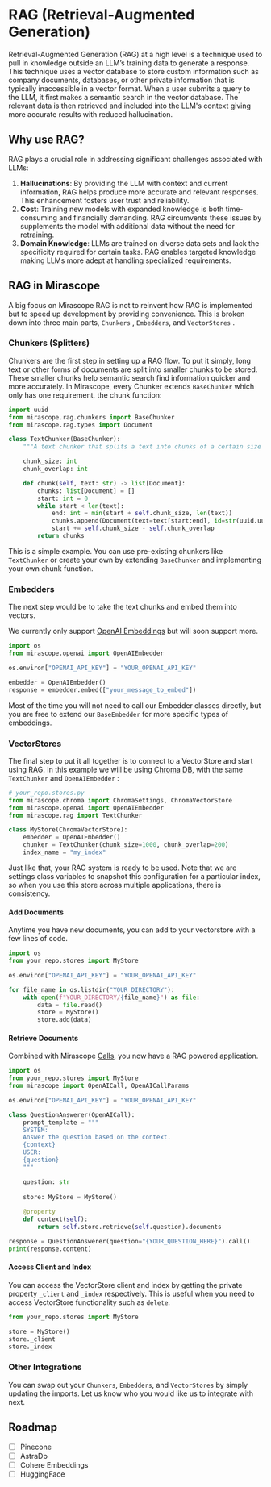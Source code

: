 # RAG (Retrieval-Augmented Generation)

Retrieval-Augmented Generation (RAG) at a high level is a technique used to pull in knowledge outside an LLM’s training data to generate a response. This technique uses a vector database to store custom information such as company documents, databases, or other private information that is typically inaccessible in a vector format. When a user submits a query to the LLM, it first makes a semantic search in the vector database. The relevant data is then retrieved and included into the LLM's context giving more accurate results with reduced hallucination.

## Why use RAG?

RAG plays a crucial role in addressing significant challenges associated with LLMs:

1. **Hallucinations**: By providing the LLM with context and current information, RAG helps produce more accurate and relevant responses. This enhancement fosters user trust and reliability.
2. **Cost**: Training new models with expanded knowledge is both time-consuming and financially demanding. RAG circumvents these issues by supplements the model with additional data without the need for retraining.
3. **Domain Knowledge**: LLMs are trained on diverse data sets and lack the specificity required for certain tasks. RAG enables targeted knowledge making LLMs more adept at handling specialized requirements.

## RAG in Mirascope

A big focus on Mirascope RAG is not to reinvent how RAG is implemented but to speed up development by providing convenience. This is broken down into three main parts, `Chunkers` , `Embedders`, and `VectorStores` .

### Chunkers (Splitters)

Chunkers are the first step in setting up a RAG flow. To put it simply, long text or other forms of documents are split into smaller chunks to be stored. These smaller chunks help semantic search find information quicker and more accurately. In Mirascope, every Chunker extends `BaseChunker` which only has one requirement, the chunk function:

```python
import uuid
from mirascope.rag.chunkers import BaseChunker
from mirascope.rag.types import Document

class TextChunker(BaseChunker):
    """A text chunker that splits a text into chunks of a certain size and overlaps."""

    chunk_size: int
    chunk_overlap: int

    def chunk(self, text: str) -> list[Document]:
        chunks: list[Document] = []
        start: int = 0
        while start < len(text):
            end: int = min(start + self.chunk_size, len(text))
            chunks.append(Document(text=text[start:end], id=str(uuid.uuid4())))
            start += self.chunk_size - self.chunk_overlap
        return chunks

```

This is a simple example. You can use pre-existing chunkers like `TextChunker` or create your own by extending `BaseChunker` and implementing your own chunk function.

### Embedders

The next step would be to take the text chunks and embed them into vectors.

We currently only support [OpenAI Embeddings](https://platform.openai.com/docs/guides/embeddings) but will soon support more.

```python
import os
from mirascope.openai import OpenAIEmbedder

os.environ["OPENAI_API_KEY"] = "YOUR_OPENAI_API_KEY"

embedder = OpenAIEmbedder()
response = embedder.embed(["your_message_to_embed"])
```

Most of the time you will not need to call our Embedder classes directly, but you are free to extend our `BaseEmbedder` for more specific types of embeddings.

### VectorStores

The final step to put it all together is to connect to a VectorStore and start using RAG. In this example we will be using [Chroma DB](https://www.trychroma.com/), with the same `TextChunker` and `OpenAIEmbedder` :

```python
# your_repo.stores.py
from mirascope.chroma import ChromaSettings, ChromaVectorStore
from mirascope.openai import OpenAIEmbedder
from mirascope.rag import TextChunker

class MyStore(ChromaVectorStore):
    embedder = OpenAIEmbedder()
    chunker = TextChunker(chunk_size=1000, chunk_overlap=200)
    index_name = "my_index"

```

Just like that, your RAG system is ready to be used. Note that we are settings class variables to snapshot this configuration for a particular index, so when you use this store across multiple applications, there is consistency.

#### Add Documents

Anytime you have new documents, you can add to your vectorstore with a few lines of code.

```python
import os
from your_repo.stores import MyStore

os.environ["OPENAI_API_KEY"] = "YOUR_OPENAI_API_KEY"

for file_name in os.listdir("YOUR_DIRECTORY"):
    with open(f"YOUR_DIRECTORY/{file_name}") as file:
        data = file.read()
        store = MyStore()
        store.add(data)

```

#### Retrieve Documents

Combined with Mirascope [Calls](https://docs.mirascope.io/latest/concepts/generating_content/), you now have a RAG powered application.

```python
import os
from your_repo.stores import MyStore
from mirascope import OpenAICall, OpenAICallParams

os.environ["OPENAI_API_KEY"] = "YOUR_OPENAI_API_KEY"

class QuestionAnswerer(OpenAICall):
    prompt_template = """
    SYSTEM: 
    Answer the question based on the context.
    {context}
    USER: 
    {question}
    """

    question: str
    
    store: MyStore = MyStore()
    
    @property
    def context(self):
        return self.store.retrieve(self.question).documents

response = QuestionAnswerer(question="{YOUR_QUESTION_HERE}").call()
print(response.content)
```

#### Access Client and Index

You can access the VectorStore client and index by getting the private property `_client` and `_index` respectively. This is useful when you need to access VectorStore functionality such as `delete`.

```python
from your_repo.stores import MyStore

store = MyStore()
store._client
store._index
```

### Other Integrations

You can swap out your `Chunkers`, `Embedders`, and `VectorStores` by simply updating the imports. Let us know who you would like us to integrate with next.

## Roadmap

- [ ]  Pinecone
- [ ]  AstraDb
- [ ]  Cohere Embeddings
- [ ]  HuggingFace
